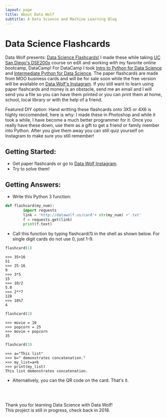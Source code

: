 ```yaml
---
layout: page
title: About Data Wolf
subtitle: A Data Science and Machine Learning Blog
---
```


# Data Science Flashcards
Data Wolf presents: [Data Science Flashcards!](https://datawolf.us/2017-10-10-data-science-flashcards/) I made these while taking [UC San Diego's DSE200x](https://www.edx.org/micromasters/data-science) course on edX and working with my favorite online bootcamp, DataCamp! For DataCamp I took [Intro to Python for Data Science](https://www.datacamp.com/courses/intro-to-python-for-data-science) and [Intermediate Python for Data Science](https://www.datacamp.com/courses/intermediate-python-for-data-science). The paper flashcards are made from MOO busniess cards and will be for sale soon while the free version will be available on [Data Wolf's Instagram](https://www.instagram.com/datawolf.us/). If you still want to learn using paper flashcards and money is an obstacle, send me an email and I will send you a file so you can have them printed or you can print them at home, school, local library or with the help of a friend. 

Featured DIY option: Hand writting these flashcards onto 3X5 or 4X6 is highly reccomended, here is why: I made these in Photoshop and while it took a while, I have become a much better programmer for it. Once you really have these down, use them as a gift to get a friend or family member into Python. After you give them away you can still quiz yourself on Instagram to make sure you still remember!

## Getting Started:

* Get paper flashcards or go to [Data Wolf Instagram](https://www.instagram.com/datawolf.us/).
* Try to solve them!

## Getting Answers: 

* Write this Python 3 function:

```python
def flashcard(my_num):
        import requests
        link = 'http://datawolf.us/card'+ str(my_num) +'.txt'
        f = requests.get(link)
        print(f.text)
```

* Call this function by typing flashcard(1) in the shell as shown below. For single digit cards do not use 0, just 1-9.

```python
flashcard(1)
```

    >>> 35+16
    51
    >>> 25-16
    9
    >>> 3*5
    15
    >>> 10/2
    5.0
    >>> 2**7
    128
    >>> 18%7
    4



```python
flashcard(2)
```

    >>> movie = 10
    >>> popcorn = 25
    >>> movie + popcorn
    35
    



```python
flashcard(3)
```

    >>> a="This list"
    >>> b=" demonstrates concatenation."
    >>> my_list=a+b
    >>> print(my_list)
    This list demonstrates concatenation.


* Alternatively, you can the QR code on the card.
That's it.

<br><br>

Thank you for learning Data Science with Data Wolf!<br>
This project is still in progress, check back in 2018.
